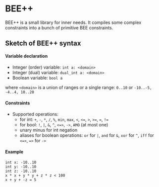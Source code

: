 BEE++
=====

BEE++ is a small library for inner needs. It compiles some complex 
constraints into a bunch of primitive BEE constraints.

Sketch of BEE++ syntax
----------------------

#### Variable declaration
* Integer (order) variable: `int a: <domain>`
* Integer (dual) variable: `dual_int a: <domain>`
* Boolean variable: `bool a`

where `<domain>` is a union of ranges or a single range: `0..10` or `-10..-5, -4..4, 10..20`
    
#### Constraints
* Supported operations: 
    * for int: `+`, `-`, `*`, `/`, `%`, `min`, `max`, `<`, `<=`, `>`, `>=`, `=`, `!=`
    * for bool: `!`, `|`, `&`, `^`, `<=>`, `->`, `AMO` (at most one)
    * unary minus for int negation 
    * aliases for boolean operations: `or` for `|`, `and` for `&`, `xor` for `^`, `iff` for `<=>`, `=>` for `->`
    
#### Example
```
int x: -10..10
int y: -10..10
int z: -10..10
x * x + y * y + z * z < 100
x + y + -z = 5
```